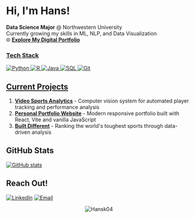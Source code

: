 # Hi, I'm Hans! 

 **Data Science Major** @ Northwestern University  
Currently growing my skills in ML, NLP, and Data Visualization  
🌐 **[Explore My Digital Portfolio](https://hanskuthy.com)** <a href="https://hanskuthy.com">

### Tech Stack
![Python](https://img.shields.io/badge/Python-3776AB?style=for-the-badge&logo=python&logoColor=white)
![R](https://img.shields.io/badge/R-276DC3?style=for-the-badge&logo=r&logoColor=white)
![Java](https://img.shields.io/badge/Java-ED8B00?style=for-the-badge&logo=openjdk&logoColor=white)
![SQL](https://img.shields.io/badge/SQL-4479A1?style=for-the-badge&logo=postgresql&logoColor=white)
![Git](https://img.shields.io/badge/Git-F05032?style=for-the-badge&logo=git&logoColor=white)

## Current Projects

1. **[Video Sports Analytics](https://github.com/Hansk04/video-sports-analytics)** - Computer vision system for automated player tracking and performance analysis
2. **[Personal Portfolio Website](https://github.com/Hansk04/portfolio-website)** - Modern responsive portfolio built with React, Vite and vanilla JavaScript 
3. **[Built Different](https://github.com/Hansk04/Data-science-portfolio/blob/main/Sports_Toughness_EDA.ipynb)** - Ranking the world's toughest sports through data-driven analysis  

## GitHub Stats
[![GitHub stats](https://github-readme-stats.vercel.app/api?username=Hansk04&show_icons=true&theme=chartreuse-dark)](https://github.com/Hansk04)

## Reach Out!

[![LinkedIn](https://img.shields.io/badge/LinkedIn-0077B5?style=for-the-badge&logo=linkedin&logoColor=white)]([https://www.linkedin.com/in/Hanskuthy](https://www.linkedin.com/in/Hanskuthy))
[![Email](https://img.shields.io/badge/Email-D14836?style=for-the-badge&logo=gmail&logoColor=white)](mailto:hanskuthy33@gmail.com)

<p align="center"> 
  <img src="https://komarev.com/ghpvc/?username=Hansk04&label=Profile%20views&color=0e75b6&style=flat" alt="Hansk04" /> 
</p>

